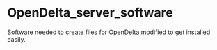 OpenDelta_server_software
=========================

Software needed to create files for OpenDelta modified to get installed easily.
